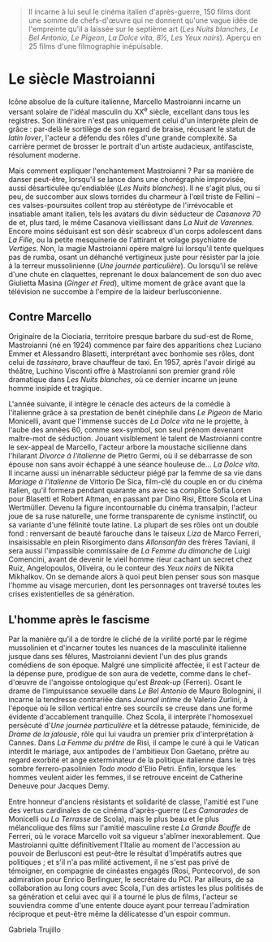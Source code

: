 > Il incarne à lui seul le cinéma italien d'après-guerre, 150 films dont une somme de chefs-d'œuvre qui ne donnent qu'une vague idée de l'empreinte qu'il a laissée sur le septième art (_Les Nuits blanches_, _Le Bel Antonio_, _Le Pigeon_, _La Dolce vita_, _8½_, _Les Yeux noirs_). Aperçu en 25 films d'une filmographie inépuisable.

# Le siècle Mastroianni

Icône absolue de la culture italienne, Marcello Mastroianni incarne un versant solaire de l'idéal masculin du XX<sup>e</sup> siècle, excellant dans tous les registres. Son itinéraire n'est pas uniquement celui d'un interprète plein de grâce : par-delà le sortilège de son regard de braise, récusant le statut de _latin lover_, l'acteur a défendu des rôles d'une grande complexité. Sa carrière permet de brosser le portrait d'un artiste audacieux, antifasciste, résolument moderne.

Mais comment expliquer l'enchantement Mastroianni ? Par sa manière de danser peut-être, lorsqu'il se lance dans une chorégraphie improvisée, aussi désarticulée qu'endiablée (_Les Nuits blanches_). Il ne s'agit plus, ou si peu, de succomber aux slows torrides du charmeur à l'œil triste de Fellini – ces valses-poursuites collent trop au stéréotype de l'irrévocable et insatiable amant italien, tels les avatars du divin séducteur de _Casanova 70_ de et, plus tard, le même Casanova vieillissant dans _La Nuit de Varennes_. Encore moins séduisant est son désir scabreux d'un corps adolescent dans _La Fille_, ou la petite mesquinerie de l'attirant et volage psychiatre de _Vertiges_. Non, la magie Mastroianni opère malgré lui lorsqu'il tente quelques pas de rumba, osant un déhanché vertigineux juste pour résister par la joie à la terreur mussolinienne (_Une journée particulière_). Ou lorsqu'il se relève d'une chute en claquettes, reprenant le doux balancement de son duo avec Giulietta Masina (_Ginger et Fred_), ultime moment de grâce avant que la télévision ne succombe à l'empire de la laideur berlusconienne.

## Contre Marcello

Originaire de la Ciociaria, territoire presque barbare du sud-est de Rome, Mastroianni (né en 1924) commence par faire des apparitions chez Luciano Emmer et Alessandro Blasetti, interprétant avec bonhomie ses rôles, dont celui de _tassinaro_, brave chauffeur de taxi. En 1957, après l'avoir dirigé au théâtre, Luchino Visconti offre à Mastroianni son premier grand rôle dramatique dans _Les Nuits blanches_, où ce dernier incarne un jeune homme insipide et tragique.

L'année suivante, il intègre le cénacle des acteurs de la comédie à l'italienne grâce à sa prestation de benêt cinéphile dans _Le Pigeon_ de Mario Monicelli, avant que l'immense succès de _La Dolce vita_ ne le projette, à l'aube des années 60, comme sex-symbol, son seul prénom devenant maître-mot de séduction. Jouant visiblement le talent de Mastroianni contre le sex-appeal de Marcello, l'acteur arbore la moustache sicilienne dans l'hilarant _Divorce à l'italienne_ de Pietro Germi, où il se débarrasse de son épouse non sans avoir échappé à une séance houleuse de... _La Dolce vita_. Il incarne aussi un inénarrable séducteur piégé par la femme de sa vie dans _Mariage à l'italienne_ de Vittorio De Sica, film-clé du couple en or du cinéma italien, qu'il formera pendant quarante ans avec sa complice Sofia Loren pour Blasetti et Robert Altman, en passant par Dino Risi, Ettore Scola et Lina Wertmüller. Devenu la figure incontournable du cinéma transalpin, l'acteur joue de sa ruse naturelle, une forme transparente de cynisme instinctif, ou sa variante d'une félinité toute latine. La plupart de ses rôles ont un double fond : renversant de beauté farouche dans le taiseux _Liza_ de Marco Ferreri, insaisissable en plein Risorgimento dans _Allonsanfàn_ des frères Taviani, il sera aussi l'impassible commissaire de _La Femme du dimanche_ de Luigi Comencini, avant de devenir le vieil homme rieur cachant un secret chez Ruiz, Angelopoulos, Oliveira, ou le conteur des _Yeux noirs_ de Nikita Mikhalkov. On se demande alors à quoi peut bien penser sous son masque l'homme au visage mercurien, dont les personnages ont traversé toutes les crises existentielles de sa génération.

## L'homme après le fascisme

Par la manière qu'il a de tordre le cliché de la virilité porté par le régime mussolinien et d'incarner toutes les nuances de la masculinité italienne jusque dans ses fêlures, Mastroianni devient l'un des plus grands comédiens de son époque. Malgré une simplicité affectée, il est l'acteur de la dépense pure, prodigue de son aura de vedette, comme dans le chef-d'œuvre de l'angoisse ontologique qu'est _Break-up_ (Ferreri). Osant le drame de l'impuissance sexuelle dans _Le Bel Antonio_ de Mauro Bolognini, il incarne la tendresse contrariée dans _Journal intime_ de Valerio Zurlini, à l'époque où le sillon vertical entre ses sourcils se creuse dans une forme évidente d'accablement tranquille. Chez Scola, il interprète l'homosexuel persécuté d'_Une journée particulière_ et la détresse pataude, féminicide, de _Drame de la jalousie_, rôle qui lui vaudra un premier prix d'interprétation à Cannes. Dans _La Femme du prêtre_ de Risi, il campe le curé à qui le Vatican interdit le mariage, aux antipodes de l'ambitieux Don Gaetano, prêtre au regard exorbité et ange exterminateur de la politique italienne dans le très sombre ferrero-pasolinien _Todo modo_ d'Elio Petri. Enfin, lorsque les hommes veulent aider les femmes, il se retrouve enceint de Catherine Deneuve pour Jacques Demy.

Entre honneur d'anciens résistants et solidarité de classe, l'amitié est l'une des vertus cardinales de ce cinéma d'après-guerre (_Les Camarades_ de Monicelli ou _La Terrasse_ de Scola), mais le plus beau et le plus mélancolique des films sur l'amitié masculine reste _La Grande Bouffe_ de Ferreri, où le vorace Marcello voit sa vigueur s'abîmer inexorablement. Que Mastroianni quitte définitivement l'Italie au moment de l'accession au pouvoir de Berlusconi est peut-être le résultat d'impératifs autres que politiques ; et s'il n'a pas milité activement, il ne s'est pas privé de témoigner, en compagnie de cinéastes engagés (Rosi, Pontecorvo), de son admiration pour Enrico Berlinguer, le secrétaire du PCI. Par ailleurs, de sa collaboration au long cours avec Scola, l'un des artistes les plus politisés de sa génération et celui avec qui il a tourné le plus de films, l'acteur se souviendra comme d'une entente douce ayant pour terreau l'admiration réciproque et peut-être même la délicatesse d'un espoir commun.

<div class="author">Gabriela Trujillo</div>
